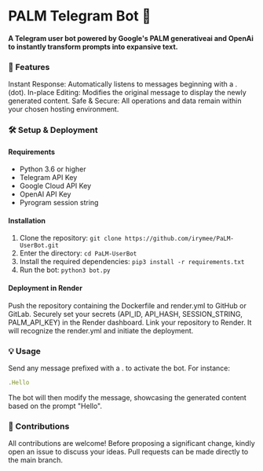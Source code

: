 # PALM Telegram Bot 🤖
#### A Telegram user bot powered by Google's PALM generativeai and OpenAi to instantly transform prompts into expansive text.

### 🌟 Features
Instant Response: Automatically listens to messages beginning with a . (dot).
In-place Editing: Modifies the original message to display the newly generated content.
Safe & Secure: All operations and data remain within your chosen hosting environment.

### 🛠 Setup & Deployment
#### Requirements
- Python 3.6 or higher
- Telegram API Key
- Google Cloud API Key
- OpenAI API Key
- Pyrogram session string

#### Installation
1. Clone the repository: `git clone https://github.com/irymee/PaLM-UserBot.git`
2. Enter the directory: `cd PaLM-UserBot`
3. Install the required dependencies: `pip3 install -r requirements.txt`
4. Run the bot: `python3 bot.py`

#### Deployment in Render
Push the repository containing the Dockerfile and render.yml to GitHub or GitLab.
Securely set your secrets (API_ID, API_HASH, SESSION_STRING, PALM_API_KEY) in the Render dashboard.
Link your repository to Render. It will recognize the render.yml and initiate the deployment.

### 💡 Usage
Send any message prefixed with a . to activate the bot. For instance:

```javascript
.Hello
```
The bot will then modify the message, showcasing the generated content based on the prompt "Hello".

### 🤝 Contributions
All contributions are welcome! Before proposing a significant change, kindly open an issue to discuss your ideas. Pull requests can be made directly to the main branch.